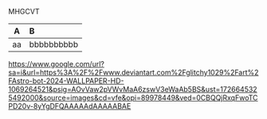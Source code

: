 MHGCVT

|A|B|
|:-:|:-|
|aa|bbbbbbbbbb|
https://www.google.com/url?sa=i&url=https%3A%2F%2Fwww.deviantart.com%2Fglitchy1029%2Fart%2FAstro-bot-2024-WALLPAPER-HD-1069264521&psig=AOvVaw2pVWvMaA6zswV3eWaAb5BS&ust=1726645325492000&source=images&cd=vfe&opi=89978449&ved=0CBQQjRxqFwoTCPD20v-8yYgDFQAAAAAdAAAAABAE
